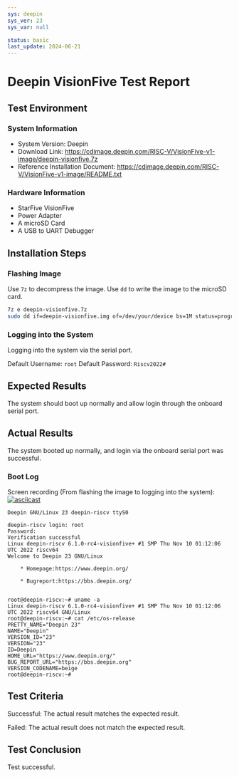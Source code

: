 ```yaml
---
sys: deepin
sys_ver: 23
sys_var: null

status: basic
last_update: 2024-06-21
---
```


# Deepin VisionFive Test Report

## Test Environment

### System Information

- System Version: Deepin
- Download Link: https://cdimage.deepin.com/RISC-V/VisionFive-v1-image/deepin-visionfive.7z
- Reference Installation Document: https://cdimage.deepin.com/RISC-V/VisionFive-v1-image/README.txt

### Hardware Information

- StarFive VisionFive
- Power Adapter
- A microSD Card
- A USB to UART Debugger

## Installation Steps

### Flashing Image

Use `7z` to decompress the image.
Use `dd` to write the image to the microSD card.

```bash
7z e deepin-visionfive.7z
sudo dd if=deepin-visionfive.img of=/dev/your/device bs=1M status=progress
```


### Logging into the System

Logging into the system via the serial port.

Default Username: `root`
Default Password: `Riscv2022#`

## Expected Results

The system should boot up normally and allow login through the onboard serial port.

## Actual Results

The system booted up normally, and login via the onboard serial port was successful.

### Boot Log

Screen recording (From flashing the image to logging into the system):
[![asciicast](https://asciinema.org/a/9I4jUIPPdKEWBnNBO7ANzmvwB.svg)](https://asciinema.org/a/9I4jUIPPdKEWBnNBO7ANzmvwB)

```log
Deepin GNU/Linux 23 deepin-riscv ttyS0

deepin-riscv login: root
Password:
Verification successful
Linux deepin-riscv 6.1.0-rc4-visionfive+ #1 SMP Thu Nov 10 01:12:06 UTC 2022 riscv64
Welcome to Deepin 23 GNU/Linux

    * Homepage:https://www.deepin.org/

    * Bugreport:https://bbs.deepin.org/


root@deepin-riscv:~# uname -a
Linux deepin-riscv 6.1.0-rc4-visionfive+ #1 SMP Thu Nov 10 01:12:06 UTC 2022 riscv64 GNU/Linux
root@deepin-riscv:~# cat /etc/os-release 
PRETTY_NAME="Deepin 23"
NAME="Deepin"
VERSION_ID="23"
VERSION="23"
ID=Deepin
HOME_URL="https://www.deepin.org/"
BUG_REPORT_URL="https://bbs.deepin.org"
VERSION_CODENAME=beige
root@deepin-riscv:~# 

```

## Test Criteria

Successful: The actual result matches the expected result.

Failed: The actual result does not match the expected result.

## Test Conclusion

Test successful.
